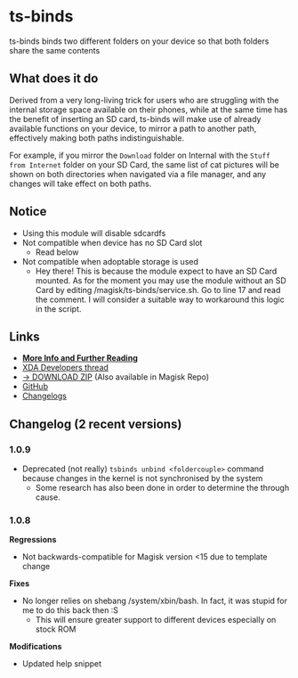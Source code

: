 # ts-binds
ts-binds binds two different folders on your device so that both folders share the same contents

## What does it do
Derived from a very long-living trick for users who are struggling with the internal storage space available on their phones, while at the same time has the benefit of inserting an SD card, ts-binds will make use of already available functions on your device, to mirror a path to another path, effectively making both paths indistinguishable.

For example, if you mirror the `Download` folder on Internal with the `Stuff from Internet` folder on your SD Card, the same list of cat pictures will be shown on both directories when navigated via a file manager, and any changes will take effect on both paths.

## Notice
- Using this module will disable sdcardfs
- Not compatible when device has no SD Card slot
  - Read below
- Not compatible when adoptable storage is used
  - Hey there! This is because the module expect to have an SD Card mounted. As for the moment you may use the module without an SD Card by editing /magisk/ts-binds/service.sh. Go to line 17 and read the comment. I will consider a suitable way to workaround this logic in the script.

## Links
- [**More Info and Further Reading**](https://www.technosparks.net/pages/product-documentation/ts-binds?from=readme)
- [XDA Developers thread](https://forum.xda-developers.com/apps/magisk/module-ts-binds-t3628856)
- [→ DOWNLOAD ZIP](https://github.com/Magisk-Modules-Repo/ts-binds/releases) (Also available in Magisk Repo)
- [GitHub](https://github.com/Magisk-Modules-Repo/ts-binds/)
- [Changelogs](https://github.com/Magisk-Modules-Repo/ts-binds/releases)

## Changelog (2 recent versions)
### 1.0.9
- Deprecated (not really) `tsbinds unbind <foldercouple>` command because changes in the kernel is not synchronised by the system
  - Some research has also been done in order to determine the through cause.

### 1.0.8

**Regressions**
- Not backwards-compatible for Magisk version <15 due to template change

**Fixes**
- No longer relies on shebang /system/xbin/bash. In fact, it was stupid for me to do this back then :S
  - This will ensure greater support to different devices especially on stock ROM

**Modifications**
- Updated help snippet
